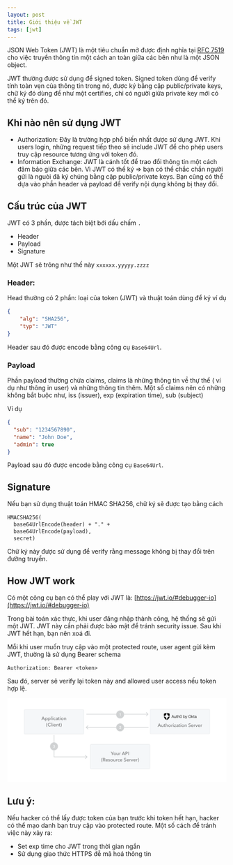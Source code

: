 ```yaml
---
layout: post
title: Giới thiệu về JWT
tags: [jwt]
---
```


JSON Web Token (JWT) là một tiêu chuẩn mở được định nghĩa tại [RFC 7519](https://datatracker.ietf.org/doc/html/rfc7519) cho việc truyền thông tin một cách an toàn giữa các bên như là một JSON object.

JWT thường được sử dụng để signed token. Signed token dùng để verify tính toàn vẹn của thông tin trong nó, được ký bằng cặp public/private keys, chữ ký đó dùng để như một certifies, chỉ có người giữa private key mới có thể ký trên đó. 

## Khi nào nên sử dụng JWT
- Authorization: Đây là trường hợp phổ biến nhất được sử dụng JWT. Khi users login, những request tiếp theo sẽ include JWT để cho phép users truy cập resource tương ứng với token đó.
- Information Exchange: JWT là cánh tốt để trao đổi thông tin một cách đảm bảo giữa các bên. Vì JWT có thể ký => bạn có thể chắc chắn người gửi là nguòi đã ký chúng bằng cặp public/private keys. Bạn cũng có thể dựa vào phần header và payload để verify nội dụng không bị thay đổi.

## Cấu trúc của JWT

JWT có 3 phần, được tách biệt bới dấu chấm `.`
- Header
- Payload
- Signature

Một JWT sẽ trông như thế này `xxxxxx.yyyyy.zzzz`


### Header:
Head thường có 2 phần: loại của token (JWT) và thuật toán dùng để ký
ví dụ

```json
{
    "alg": "SHA256",
    "typ": "JWT"
}
```
Header sau đó được encode bằng công cụ `Base64Url`.
### Payload
Phần payload thường chứa claims, claims là những thông tin về thự thể ( ví dụ như thông in user) và những thông tin thêm. Một số claims nên có những không bắt buộc như, iss (issuer), exp (expiration time), sub (subject)

Ví dụ
```json
{
  "sub": "1234567890",
  "name": "John Doe",
  "admin": true
}
```
Payload sau đó được encode bằng công cụ `Base64Url`.


## Signature

Nếu bạn sử dụng thuật toán HMAC SHA256, chữ ký sẽ được tạo bằng cách 

```console
HMACSHA256(
  base64UrlEncode(header) + "." +
  base64UrlEncode(payload),
  secret)
```

Chữ ký này được sử dụng để verify rằng message không bị thay đổi trên đường truyền.


## How JWT work

Có một công cụ bạn có thể play với JWT là: [https://jwt.io/#debugger-io](https://jwt.io/#debugger-io)

Trong bài toán xác thực, khi user đăng nhập thành công, hệ thống sẽ gửi một JWT. JWT này cần phải được bảo mật để tránh security issue. Sau khi JWT hết hạn, bạn nên xoá đi.


Mỗi khi user muốn truy cập vào một protected route, user agent gửi kèm JWT, thường là sử dụng Bearer schema

```console
Authorization: Bearer <token>
```

Sau đó, server sẽ verify lại token này and allowed user access nếu token hợp lệ. 

![listtodo](../images/client-credentials-grant.png)

## Lưu ý:
Nếu hacker có thể lấy được token của bạn trước khi token hết hạn, hacker có thể mạo danh bạn truy cập vào protected route. Một số cách để tránh việc này xảy ra:
 - Set exp time cho JWT trong thời gian ngắn
 - Sử dụng giao thức HTTPS đễ mã hoá thông tin
